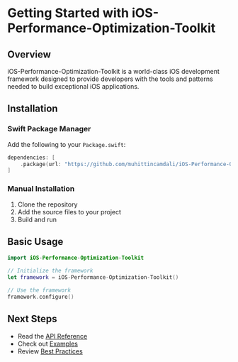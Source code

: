 # Getting Started with iOS-Performance-Optimization-Toolkit

## Overview

iOS-Performance-Optimization-Toolkit is a world-class iOS development framework designed to provide developers with the tools and patterns needed to build exceptional iOS applications.

## Installation

### Swift Package Manager

Add the following to your `Package.swift`:

```swift
dependencies: [
    .package(url: "https://github.com/muhittincamdali/iOS-Performance-Optimization-Toolkit.git", from: "1.0.0")
]
```

### Manual Installation

1. Clone the repository
2. Add the source files to your project
3. Build and run

## Basic Usage

```swift
import iOS-Performance-Optimization-Toolkit

// Initialize the framework
let framework = iOS-Performance-Optimization-Toolkit()

// Use the framework
framework.configure()
```

## Next Steps

- Read the [API Reference](API-Reference.md)
- Check out [Examples](Examples/)
- Review [Best Practices](Best-Practices.md)
